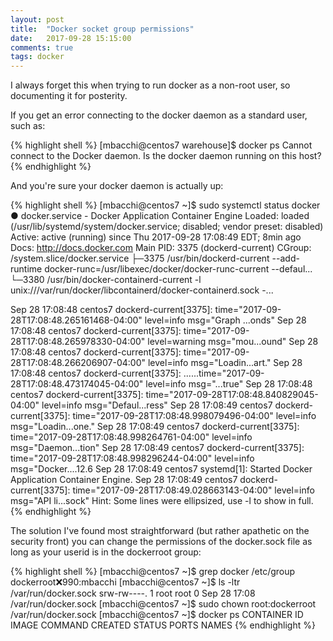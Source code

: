 ```yaml
---
layout: post
title:  "Docker socket group permissions"
date:   2017-09-28 15:15:00
comments: true
tags: docker
---
```


I always forget this when trying to run docker as a non-root user, so documenting
it for posterity.

If you get an error connecting to the docker daemon as a standard user, such as:

{% highlight shell %}
[mbacchi@centos7 warehouse]$ docker ps
Cannot connect to the Docker daemon. Is the docker daemon running on this host?
{% endhighlight %}

And you're sure your docker daemon is actually up:

{% highlight shell %}
[mbacchi@centos7 ~]$ sudo systemctl status docker
● docker.service - Docker Application Container Engine
   Loaded: loaded (/usr/lib/systemd/system/docker.service; disabled; vendor preset: disabled)
   Active: active (running) since Thu 2017-09-28 17:08:49 EDT; 8min ago
     Docs: http://docs.docker.com
 Main PID: 3375 (dockerd-current)
   CGroup: /system.slice/docker.service
           ├─3375 /usr/bin/dockerd-current --add-runtime docker-runc=/usr/libexec/docker/docker-runc-current --defaul...
           └─3380 /usr/bin/docker-containerd-current -l unix:///var/run/docker/libcontainerd/docker-containerd.sock -...

Sep 28 17:08:48 centos7 dockerd-current[3375]: time="2017-09-28T17:08:48.265161468-04:00" level=info msg="Graph ...onds"
Sep 28 17:08:48 centos7 dockerd-current[3375]: time="2017-09-28T17:08:48.265978330-04:00" level=warning msg="mou...ound"
Sep 28 17:08:48 centos7 dockerd-current[3375]: time="2017-09-28T17:08:48.266206907-04:00" level=info msg="Loadin...art."
Sep 28 17:08:48 centos7 dockerd-current[3375]: ......time="2017-09-28T17:08:48.473174045-04:00" level=info msg="...true"
Sep 28 17:08:48 centos7 dockerd-current[3375]: time="2017-09-28T17:08:48.840829045-04:00" level=info msg="Defaul...ress"
Sep 28 17:08:49 centos7 dockerd-current[3375]: time="2017-09-28T17:08:48.998079496-04:00" level=info msg="Loadin...one."
Sep 28 17:08:49 centos7 dockerd-current[3375]: time="2017-09-28T17:08:48.998264761-04:00" level=info msg="Daemon...tion"
Sep 28 17:08:49 centos7 dockerd-current[3375]: time="2017-09-28T17:08:48.998296244-04:00" level=info msg="Docker....12.6
Sep 28 17:08:49 centos7 systemd[1]: Started Docker Application Container Engine.
Sep 28 17:08:49 centos7 dockerd-current[3375]: time="2017-09-28T17:08:49.028663143-04:00" level=info msg="API li...sock"
Hint: Some lines were ellipsized, use -l to show in full.
{% endhighlight %}

The solution I've found most straightforward (but rather apathetic on the security
  front) you can change the permissions of the docker.sock file as long as your
  userid is in the dockerroot group:

{% highlight shell %}
[mbacchi@centos7 ~]$ grep docker /etc/group
dockerroot:x:990:mbacchi
[mbacchi@centos7 ~]$  ls -ltr /var/run/docker.sock
srw-rw----. 1 root root 0 Sep 28 17:08 /var/run/docker.sock
[mbacchi@centos7 ~]$  sudo chown root:dockerroot /var/run/docker.sock
[mbacchi@centos7 ~]$ docker ps
CONTAINER ID        IMAGE               COMMAND             CREATED             STATUS              PORTS               NAMES
{% endhighlight %}
